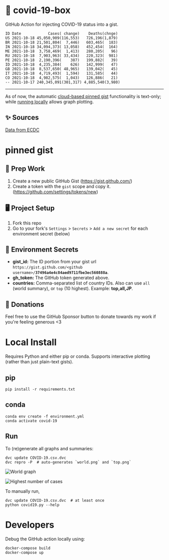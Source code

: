 # 🏥 covid-19-box

GitHub Action for injecting COVID-19 status into a gist.

```
ID Date            Cases( change)    Deaths(chnge)
US 2021-10-18 45,050,909(116,553)   726,196(1,879)
BR 2021-10-18 21,501,804(  7,446)   603,465(  183)
IN 2021-10-18 34,094,373( 13,058)   452,454(  164)
ME 2021-10-18  3,758,469(  1,413)   280,205(   96)
RU 2021-10-18  7,903,963( 33,434)   220,323(  981)
PE 2021-10-18  2,190,396(    387)   199,882(   39)
ID 2021-10-18  4,235,384(    626)   142,999(   47)
GB 2021-10-18  8,537,650( 48,965)   139,042(   45)
IT 2021-10-18  4,719,493(  1,594)   131,585(   44)
CO 2021-10-18  4,982,575(  1,043)   126,886(   21)
-- 2021-10-17 240,345,091(301,317) 4,885,540(3,980)
```

---

As of now, the automatic [cloud-based pinned gist](#pinned-gist) functionality is text-only;
while [running locally](#local-install) allows graph plotting.

## ✨ Sources

[Data from ECDC](https://www.ecdc.europa.eu/en/publications-data/download-todays-data-geographic-distribution-covid-19-cases-worldwide)

# pinned gist

## 🎒 Prep Work
1. Create a new public GitHub Gist (https://gist.github.com/)
1. Create a token with the `gist` scope and copy it. (https://github.com/settings/tokens/new)

## 🖥 Project Setup
1. Fork this repo
1. Go to your fork's `Settings` > `Secrets` > `Add a new secret` for each environment secret (below)

## 🤫 Environment Secrets
- **gist_id:** The ID portion from your gist url `https://gist.github.com/<github username>/`**`37496a4e4c84aed9711fbe3ec560888a`**.
- **gh_token:** The GitHub token generated above.
- **countries:** Comma-separated list of country IDs. Also can use `all` (world summary), or `top` (10 highest). Example: **top,all,JP**.

## 💸 Donations

Feel free to use the GitHub Sponsor button to donate towards my work if you're feeling generous <3

# Local Install

Requires Python and either pip or conda. Supports interactive plotting (rather than just plain-text gists).

## pip

```
pip install -r requirements.txt
```

## conda

```
conda env create -f environment.yml
conda activate covid-19
```

## Run

To (re)generate all graphs and summaries:

```
dvc update COVID-19.csv.dvc
dvc repro -P  # auto-generates `world.png` and `top.png`
```

![World graph](world.png)

![Highest number of cases](top.png)

To manually run,

```
dvc update COVID-19.csv.dvc  # at least once
python covid19.py --help
```

# Developers

Debug the GitHub action locally using:

```
docker-compose build
docker-compose up
```
